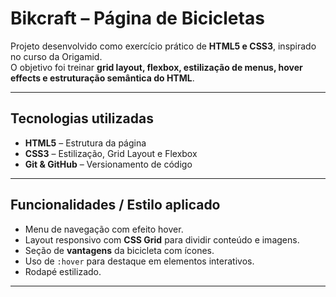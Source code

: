 #  Bikcraft – Página de Bicicletas

Projeto desenvolvido como exercício prático de **HTML5 e CSS3**, inspirado no curso da Origamid.  
O objetivo foi treinar **grid layout, flexbox, estilização de menus, hover effects e estruturação semântica do HTML**.

---
## Tecnologias utilizadas
- **HTML5** – Estrutura da página  
- **CSS3** – Estilização, Grid Layout e Flexbox  
- **Git & GitHub** – Versionamento de código  

---

## Funcionalidades / Estilo aplicado
- Menu de navegação com efeito hover.  
- Layout responsivo com **CSS Grid** para dividir conteúdo e imagens.  
- Seção de **vantagens** da bicicleta com ícones.  
- Uso de `:hover` para destaque em elementos interativos.  
- Rodapé estilizado.  

---



